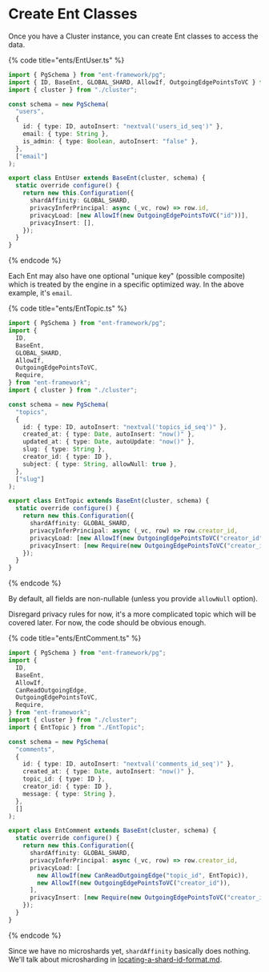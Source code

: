 # Create Ent Classes

Once you have a Cluster instance, you can create Ent classes to access the data.

{% code title="ents/EntUser.ts" %}
```typescript
import { PgSchema } from "ent-framework/pg";
import { ID, BaseEnt, GLOBAL_SHARD, AllowIf, OutgoingEdgePointsToVC } from "ent-framework";
import { cluster } from "./cluster";

const schema = new PgSchema(
  "users",
  {
    id: { type: ID, autoInsert: "nextval('users_id_seq')" },
    email: { type: String },
    is_admin: { type: Boolean, autoInsert: "false" },
  },
  ["email"]
);

export class EntUser extends BaseEnt(cluster, schema) {
  static override configure() {
    return new this.Configuration({
      shardAffinity: GLOBAL_SHARD,
      privacyInferPrincipal: async (_vc, row) => row.id,
      privacyLoad: [new AllowIf(new OutgoingEdgePointsToVC("id"))],
      privacyInsert: [],
    });
  }
}
```
{% endcode %}

Each Ent may also have one optional "unique key" (possible composite) which is treated by the engine in a specific optimized way. In the above example, it's `email`.

{% code title="ents/EntTopic.ts" %}
```typescript
import { PgSchema } from "ent-framework/pg";
import {
  ID,
  BaseEnt,
  GLOBAL_SHARD,
  AllowIf,
  OutgoingEdgePointsToVC,
  Require,
} from "ent-framework";
import { cluster } from "./cluster";

const schema = new PgSchema(
  "topics",
  {
    id: { type: ID, autoInsert: "nextval('topics_id_seq')" },
    created_at: { type: Date, autoInsert: "now()" },
    updated_at: { type: Date, autoUpdate: "now()" },
    slug: { type: String },
    creator_id: { type: ID },
    subject: { type: String, allowNull: true },
  },
  ["slug"]
);

export class EntTopic extends BaseEnt(cluster, schema) {
  static override configure() {
    return new this.Configuration({
      shardAffinity: GLOBAL_SHARD,
      privacyInferPrincipal: async (_vc, row) => row.creator_id,
      privacyLoad: [new AllowIf(new OutgoingEdgePointsToVC("creator_id"))],
      privacyInsert: [new Require(new OutgoingEdgePointsToVC("creator_id"))],
    });
  }
}
```
{% endcode %}

By default, all fields are non-nullable (unless you provide `allowNull` option).

Disregard privacy rules for now, it's a more complicated topic which will be covered later. For now, the code should be obvious enough.

{% code title="ents/EntComment.ts" %}
```typescript
import { PgSchema } from "ent-framework/pg";
import {
  ID,
  BaseEnt,
  AllowIf,
  CanReadOutgoingEdge,
  OutgoingEdgePointsToVC,
  Require,
} from "ent-framework";
import { cluster } from "./cluster";
import { EntTopic } from "./EntTopic";

const schema = new PgSchema(
  "comments",
  {
    id: { type: ID, autoInsert: "nextval('comments_id_seq')" },
    created_at: { type: Date, autoInsert: "now()" },
    topic_id: { type: ID },
    creator_id: { type: ID },
    message: { type: String },
  },
  []
);

export class EntComment extends BaseEnt(cluster, schema) {
  static override configure() {
    return new this.Configuration({
      shardAffinity: GLOBAL_SHARD,
      privacyInferPrincipal: async (_vc, row) => row.creator_id,
      privacyLoad: [
        new AllowIf(new CanReadOutgoingEdge("topic_id", EntTopic)),
        new AllowIf(new OutgoingEdgePointsToVC("creator_id")),
      ],
      privacyInsert: [new Require(new OutgoingEdgePointsToVC("creator_id"))],
    });
  }
}
```
{% endcode %}

Since we have no microshards yet, `shardAffinity` basically does nothing. We'll talk about microsharding in [locating-a-shard-id-format.md](../scalability/locating-a-shard-id-format.md "mention").
